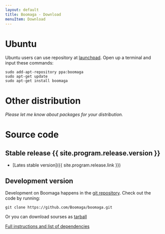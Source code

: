 ```yaml
---
layout: default
title: Boomaga - Download
menuItem: Download
---
```


Ubuntu
======
Ubuntu users can use repository at [launchpad](https://launchpad.net/~boomaga/+archive/ppa). Open up a terminal and input these commands:

    sudo add-apt-repository ppa:boomaga
    sudo apt-get update
    sudo apt-get install boomaga

Other distribution
==================
_Please let me know about packages for your distribution._

Source code
===========
Stable release {{ site.program.release.version }}
------------------------------------------------
* [Lates stable version]({{ site.program.release.link }})

Development version
-------------------
Development on Boomaga happens in the [git repository](https://github.com/Boomaga/boomaga). Check out the code by running:

    git clone https://github.com/Boomaga/boomaga.git

Or you can download sourses as [tarball](https://github.com/Boomaga/boomaga/archive/master.tar.gz)

[Full instructions and list of dependencies](https://github.com/Boomaga/boomaga/wiki/Instalation)


<br><br><br><br><br><br><br>
